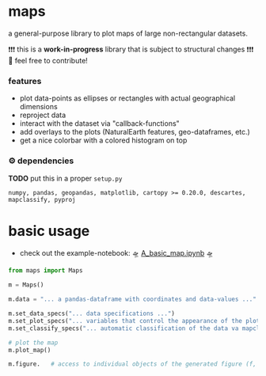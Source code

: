 # maps

a general-purpose library to plot maps of large non-rectangular datasets.

❗❗❗ this is a **work-in-progress** library that is subject to structural changes ❗❗❗  
🚀  feel free to contribute!

### features
- plot data-points as ellipses or rectangles with actual geographical dimensions
- reproject data
- interact with the dataset via "callback-functions"
- add overlays to the plots (NaturalEarth features, geo-dataframes, etc.)
- get a nice colorbar with a colored histogram on top

### ⚙ dependencies
**TODO** put this in a proper `setup.py`

```
numpy, pandas, geopandas, matplotlib, cartopy >= 0.20.0, descartes, mapclassify, pyproj
```

# basic usage

- check out the example-notebook: 🛸 [A_basic_map.ipynb](https://github.com/raphaelquast/maps/blob/dev/examples/A_basic_map.ipynb) 🛸

```python
from maps import Maps

m = Maps()

m.data = "... a pandas-dataframe with coordinates and data-values ..."

m.set_data_specs("... data specifications ...")
m.set_plot_specs("... variables that control the appearance of the plot ...")
m.set_classify_specs("... automatic classification of the data va mapclassify ...")

# plot the map
m.plot_map()

m.figure.   # access to individual objects of the generated figure (f, ax, cb, gridspec etc.)

```

